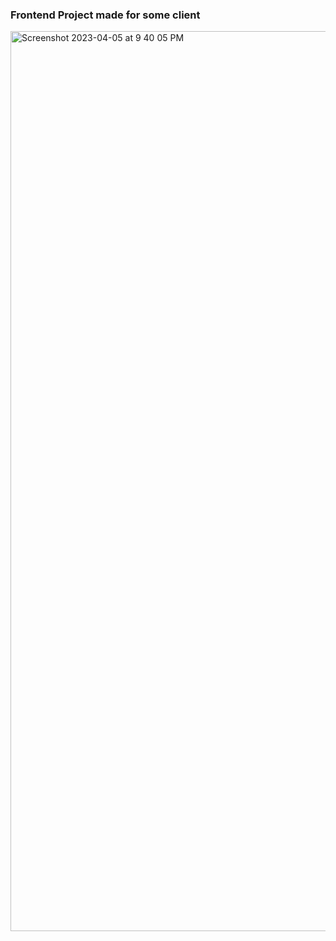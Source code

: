 ### Frontend Project made for some client

<img width="1440" alt="Screenshot 2023-04-05 at 9 40 05 PM" src="https://user-images.githubusercontent.com/37541648/230147874-082e5192-4e4a-4a08-a748-b59d5b9993ee.png">
